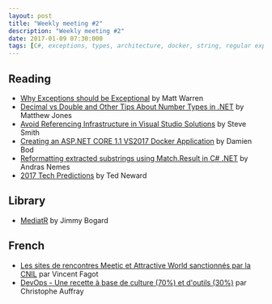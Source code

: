 ```yaml
---
layout: post
title: "Weekly meeting #2"
description: "Weekly meeting #2"
date: 2017-01-09 07:30:000
tags: [C#, exceptions, types, architecture, docker, string, regular expression, metiatr, library]
---
```


## Reading

* [Why Exceptions should be Exceptional](http://mattwarren.org/2016/12/20/Why-Exceptions-should-be-Exceptional/) by Matt Warren
* [Decimal vs Double and Other Tips About Number Types in .NET](https://www.exceptionnotfound.net/decimal-vs-double-and-other-tips-about-number-types-in-net/) by Matthew Jones
* [Avoid Referencing Infrastructure in Visual Studio Solutions](http://ardalis.com/avoid-referencing-infrastructure-in-visual-studio-solutions) by Steve Smith
* [Creating an ASP.NET CORE 1.1 VS2017 Docker Application](https://damienbod.com/2016/12/24/creating-an-asp-net-core-1-1-vs2017-docker-application/) by Damien Bod
* [Reformatting extracted substrings using Match.Result in C# .NET](https://dotnetcodr.com/2017/01/03/reformatting-extracted-substrings-using-match-result-in-c-net-3/) by Andras Nemes
* [2017 Tech Predictions](http://blogs.tedneward.com/post/2017-tech-predictions/) by Ted Neward

## Library

* [MediatR](https://github.com/jbogard/MediatR) by Jimmy Bogard

## French


* [Les sites de rencontres Meetic et Attractive World sanctionnés par la CNIL](http://www.lemonde.fr/pixels/article/2017/01/02/les-sites-de-rencontres-meetic-et-attractive-world-sanctionnes-par-la-cnil_5056494_4408996.html) par Vincent Fagot
* [DevOps - Une recette à base de culture (70%) et d'outils (30%)](http://www.zdnet.fr/actualites/devops-une-recette-a-base-de-culture-70-et-d-outils-30-39846576.htm) par Christophe Auffray
